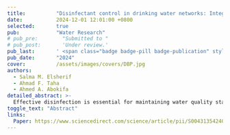 ```yaml
---
title:          "Disinfectant control in drinking water networks: Integrating advection-dispersion-reaction models and byproduct constraints"
date:           2024-12-01 12:01:00 +0800
selected:       true
pub:            "Water Research"
# pub_pre:        "Submitted to "
# pub_post:       'Under review.'
pub_last:       ' <span class="badge badge-pill badge-publication" style="background-color: #3498db; color: white;">Journal</span> <span class="badge badge-pill badge-publication badge-success">Spotlight</span>'
pub_date:       "2024"
cover:          /assets/images/covers/DBP.jpg
authors:
  - Salma M. Elsherif
  - Ahmad F. Taha
  - Ahmed A. Abokifa
detailed_abstract: >-
  Effective disinfection is essential for maintaining water quality standards in distribution networks. Chlorination, as the most used technique, ensures safe water by maintaining sufficient chlorine residuals but also leads to the formation of disinfection byproducts (DBPs). These DBPs pose health risks, highlighting the need for chlorine injection control (CIC) by booster stations to balance safety and DBPs formation. Prior studies have followed various approaches to address this research problem. However, most of these studies overlook the changing flow conditions and their influence on the evolution of the chlorine and DBPs concentrations by integrating simplified transport-reaction models into CIC. In contrast, this paper proposes a novel CIC method that: (i) integrates multi-species dynamics, (ii) allows for a more accurate representation of the reaction dynamics of chlorine, other substances, and the resulting DBPs formation, and (iii) optimizes for the regulation of chlorine concentrations subject to EPA mandates thereby mitigating network-wide DBPs formation. The novelty of this study lies in its incorporation of time-dependent controllability analysis that captures the control coverage of each booster station. The effectiveness of the proposed CIC method is demonstrated through its application and validation via numerical case studies on different water networks with varying scales, initial conditions, and parameters.
toggle_text: "Abstract"
links:
  Paper: https://www.sciencedirect.com/science/article/pii/S004313542401340X?via%3Dihub
---
```

